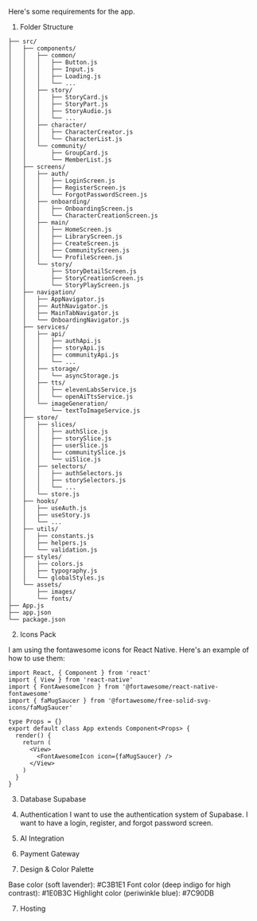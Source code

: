 Here's some requirements for the app.

1. Folder Structure

```
├── src/
│   ├── components/
│   │   ├── common/
│   │   │   ├── Button.js
│   │   │   ├── Input.js
│   │   │   ├── Loading.js
│   │   │   └── ...
│   │   ├── story/
│   │   │   ├── StoryCard.js
│   │   │   ├── StoryPart.js
│   │   │   ├── StoryAudio.js
│   │   │   └── ...
│   │   ├── character/
│   │   │   ├── CharacterCreator.js
│   │   │   └── CharacterList.js
│   │   └── community/
│   │       ├── GroupCard.js
│   │       └── MemberList.js
│   ├── screens/
│   │   ├── auth/
│   │   │   ├── LoginScreen.js
│   │   │   ├── RegisterScreen.js
│   │   │   └── ForgotPasswordScreen.js
│   │   ├── onboarding/
│   │   │   ├── OnboardingScreen.js
│   │   │   └── CharacterCreationScreen.js
│   │   ├── main/
│   │   │   ├── HomeScreen.js
│   │   │   ├── LibraryScreen.js
│   │   │   ├── CreateScreen.js
│   │   │   ├── CommunityScreen.js
│   │   │   └── ProfileScreen.js
│   │   └── story/
│   │       ├── StoryDetailScreen.js
│   │       ├── StoryCreationScreen.js
│   │       └── StoryPlayScreen.js
│   ├── navigation/
│   │   ├── AppNavigator.js
│   │   ├── AuthNavigator.js
│   │   ├── MainTabNavigator.js
│   │   └── OnboardingNavigator.js
│   ├── services/
│   │   ├── api/
│   │   │   ├── authApi.js
│   │   │   ├── storyApi.js
│   │   │   ├── communityApi.js
│   │   │   └── ...
│   │   ├── storage/
│   │   │   └── asyncStorage.js
│   │   ├── tts/
│   │   │   ├── elevenLabsService.js
│   │   │   └── openAiTtsService.js
│   │   └── imageGeneration/
│   │       └── textToImageService.js
│   ├── store/
│   │   ├── slices/
│   │   │   ├── authSlice.js
│   │   │   ├── storySlice.js
│   │   │   ├── userSlice.js
│   │   │   ├── communitySlice.js
│   │   │   └── uiSlice.js
│   │   ├── selectors/
│   │   │   ├── authSelectors.js
│   │   │   ├── storySelectors.js
│   │   │   └── ...
│   │   └── store.js
│   ├── hooks/
│   │   ├── useAuth.js
│   │   ├── useStory.js
│   │   └── ...
│   ├── utils/
│   │   ├── constants.js
│   │   ├── helpers.js
│   │   └── validation.js
│   ├── styles/
│   │   ├── colors.js
│   │   ├── typography.js
│   │   └── globalStyles.js
│   └── assets/
│       ├── images/
│       └── fonts/
├── App.js
├── app.json
└── package.json
```

2. Icons Pack

I am using the fontawesome icons for React Native. Here's an example of how to use them:

```
import React, { Component } from 'react'
import { View } from 'react-native'
import { FontAwesomeIcon } from '@fortawesome/react-native-fontawesome'
import { faMugSaucer } from '@fortawesome/free-solid-svg-icons/faMugSaucer'

type Props = {}
export default class App extends Component<Props> {
  render() {
    return (
      <View>
        <FontAwesomeIcon icon={faMugSaucer} />
      </View>
    )
  }
}
```

3. Database Supabase

4. Authentication
   I want to use the authentication system of Supabase. I want to have a login, register, and forgot password screen.

5. AI Integration

6. Payment Gateway

7. Design & Color Palette

Base color (soft lavender): #C3B1E1
Font color (deep indigo for high contrast): #1E0B3C
Highlight color (periwinkle blue): #7C90DB

7. Hosting

